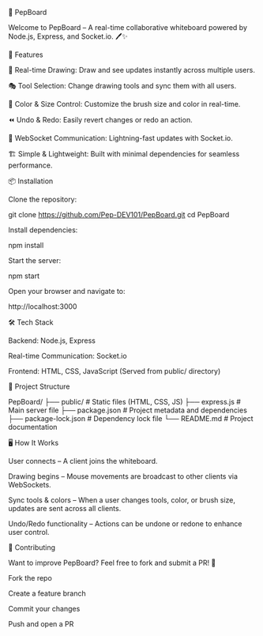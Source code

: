 📌 PepBoard

Welcome to PepBoard – A real-time collaborative whiteboard powered by Node.js, Express, and Socket.io. 🖊️✨

🚀 Features

🎨 Real-time Drawing: Draw and see updates instantly across multiple users.

🎭 Tool Selection: Change drawing tools and sync them with all users.

🎨 Color & Size Control: Customize the brush size and color in real-time.

⏪ Undo & Redo: Easily revert changes or redo an action.

📡 WebSocket Communication: Lightning-fast updates with Socket.io.

🏗 Simple & Lightweight: Built with minimal dependencies for seamless performance.

📦 Installation

Clone the repository:

git clone https://github.com/Pep-DEV101/PepBoard.git
cd PepBoard

Install dependencies:

npm install

Start the server:

npm start

Open your browser and navigate to:

http://localhost:3000

🛠️ Tech Stack

Backend: Node.js, Express

Real-time Communication: Socket.io

Frontend: HTML, CSS, JavaScript (Served from public/ directory)

📂 Project Structure

PepBoard/
├── public/             # Static files (HTML, CSS, JS)
├── express.js          # Main server file
├── package.json        # Project metadata and dependencies
├── package-lock.json   # Dependency lock file
└── README.md           # Project documentation

🖥️ How It Works

User connects – A client joins the whiteboard.

Drawing begins – Mouse movements are broadcast to other clients via WebSockets.

Sync tools & colors – When a user changes tools, color, or brush size, updates are sent across all clients.

Undo/Redo functionality – Actions can be undone or redone to enhance user control.

🤝 Contributing

Want to improve PepBoard? Feel free to fork and submit a PR! 🚀

Fork the repo

Create a feature branch

Commit your changes

Push and open a PR



